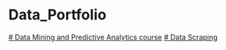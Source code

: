 # Data_Portfolio
[# Data Mining and Predictive Analytics course](https://github.com/Anna-Gaplanyan/Data-Mining-and-Predictive-Analytics-)
[# Data Scraping](https://github.com/Anna-Gaplanyan/Data-Scraping)
